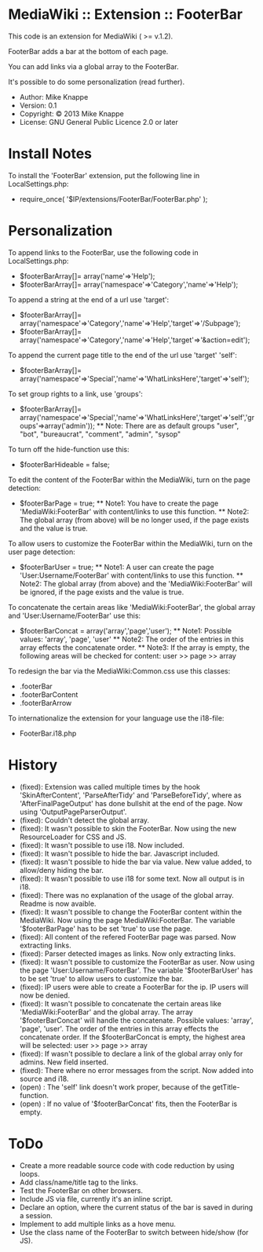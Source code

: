 MediaWiki :: Extension :: FooterBar
===========

This code is an extension for MediaWiki ( >= v.1.2).

FooterBar adds a bar at the bottom of each page.

You can add links via a global array to the FooterBar.

It's possible to do some personalization (read further).

* Author: Mike Knappe
* Version: 0.1
* Copyright: © 2013 Mike Knappe
* License: GNU General Public Licence 2.0 or later

Install Notes
===========

To install the 'FooterBar' extension, put the following line in LocalSettings.php:
* require_once( '$IP/extensions/FooterBar/FooterBar.php' );

Personalization
===========

To append links to the FooterBar, use the following code in LocalSettings.php:
* $footerBarArray[]= array('name'=>'Help');
* $footerBarArray[]= array('namespace'=>'Category','name'=>'Help');

To append a string at the end of a url use 'target':
* $footerBarArray[]= array('namespace'=>'Category','name'=>'Help','target'=>'/Subpage');
* $footerBarArray[]= array('namespace'=>'Category','name'=>'Help','target'=>'&action=edit');

To append the current page title to the end of the url use 'target' 'self':
* $footerBarArray[]= array('namespace'=>'Special','name'=>'WhatLinksHere','target'=>'self');

To set group rights to a link, use 'groups':
* $footerBarArray[]= array('namespace'=>'Special','name'=>'WhatLinksHere','target'=>'self','groups'=>array('admin'));
** Note: There are as default groups "user", "bot", "bureaucrat", "comment", "admin", "sysop"

To turn off the hide-function use this:
* $footerBarHideable = false;

To edit the content of the FooterBar within the MediaWiki, turn on the page detection:
* $footerBarPage = true;
** Note1: You have to create the page 'MediaWiki:FooterBar' with content/links to use this function.
** Note2: The global array (from above) will be no longer used, if the page exists and the value is true.

To allow users to customize the FooterBar within the MediaWiki, turn on the user page detection:
* $footerBarUser = true;
** Note1: A user can create the page 'User:Username/FooterBar' with content/links to use this function.
** Note2: The global array (from above) and the 'MediaWiki:FooterBar' will be ignored, if the page exists and the value is true.

To concatenate the certain areas like 'MediaWiki:FooterBar', the global array and 'User:Username/FooterBar' use this:
* $footerBarConcat = array('array','page','user');
** Note1: Possible values: 'array', 'page', 'user'
** Note2: The order of the entries in this array effects the concatenate order.
** Note3: If the array is empty, the following areas will be checked for content: user >> page >> array
 
To redesign the bar via the MediaWiki:Common.css use this classes:
* .footerBar
* .footerBarContent
* .footerBarArrow

To internationalize the extension for your language use the i18-file:
* FooterBar.i18.php

History
===========

* (fixed): Extension was called multiple times by the hook 'SkinAfterContent', 'ParseAfterTidy' and 'ParseBeforeTidy', where as 'AfterFinalPageOutput' has done bullshit at the end of the page. Now using 'OutputPageParserOutput'.
* (fixed): Couldn't detect the global array.
* (fixed): It wasn't possible to skin the FooterBar. Now using the new ResourceLoader for CSS and JS.
* (fixed): It wasn't possible to use i18. Now included.
* (fixed): It wasn't possible to hide the bar. Javascript included.
* (fixed): It wasn't possible to hide the bar via value. New value added, to allow/deny hiding the bar.
* (fixed): It wasn't possible to use i18 for some text. Now all output is in i18.
* (fixed): There was no explanation of the usage of the global array. Readme is now avaible.
* (fixed): It wasn't possible to change the FooterBar content within the MediaWiki. Now using the page MediaWiki:FooterBar. The variable '$footerBarPage' has to be set 'true' to use the page.
* (fixed): All content of the refered FooterBar page was parsed. Now extracting links.
* (fixed): Parser detected images as links. Now only extracting links.
* (fixed): It wasn't possible to customize the FooterBar as user. Now using the page 'User:Username/FooterBar'. The variable '$footerBarUser' has to be set 'true' to allow users to customize the bar.
* (fixed): IP users were able to create a FooterBar for the ip. IP users will now be denied.
* (fixed): It wasn't possible to concatenate the certain areas like 'MediaWiki:FooterBar' and the global array. The array '$footerBarConcat' will handle the concatenate. Possible values: 'array', 'page', 'user'. The order of the entries in this array effects the concatenate order. If the $footerBarConcat is empty, the highest area will be selected: user >> page >> array
* (fixed): If wasn't possible to declare a link of the global array only for admins. New field inserted.
* (fixed): There where no error messages from the script. Now added into source and i18.
* (open) : The 'self' link doesn't work proper, because of the getTitle-function.
* (open) : If no value of '$footerBarConcat' fits, then the FooterBar is empty.
 
ToDo
===========

* Create a more readable source code with code reduction by using loops.
* Add class/name/title tag to the links.
* Test the FooterBar on other browsers.
* Include JS via file, currently it's an inline script.
* Declare an option, where the current status of the bar is saved in during a session.
* Implement to add multiple links as a hove menu.
* Use the class name of the FooterBar to switch between hide/show (for JS).
